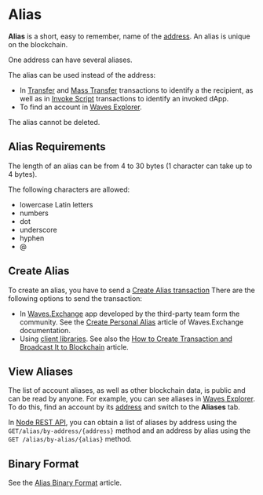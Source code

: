 # Alias

**Alias** is a short, easy to remember, name of the [address](/en/blockchain/account/address). An alias is unique on the blockchain.

One address can have several aliases.

The alias can be used instead of the address:
* In [Transfer](/en/blockchain/transaction-type/transfer-transaction) and [Mass Transfer](/en/blockchain/transaction-type/mass-transfer-transaction) transactions to identify a the recipient, as well as in [Invoke Script](/en/blockchain/transaction-type/invoke-script-transaction) transactions to identify an invoked dApp.
* To find an account in [Waves Explorer](https://wavesexplorer.com/).

The alias cannot be deleted.

## Alias Requirements

The length of an alias can be from 4 to 30 bytes (1 character can take up to 4 bytes).

The following characters are allowed:

* lowercase Latin letters
* numbers
* dot
* underscore
* hyphen
* @

## Create Alias

To create an alias, you have to send a [Create Alias transaction](/en/blockchain/transaction-type/create-alias-transaction) There are the following options to send the transaction:
* In [Waves.Exchange](https://waves.exchange/) app developed by the third-party team form the community. See the [Create Personal Alias](https://docs.waves.exchange/en/waves-exchange/waves-exchange-online-desktop/online-desktop-account/online-desktop-alias) article of Waves.Exchange documentation.
* Using [client libraries](/en/building-apps/waves-api-and-sdk/client-libraries/). See also the [How to Create Transaction and Broadcast It to Blockchain](/en/building-apps/how-to/basic/transaction) article.

## View Aliases

The list of account aliases, as well as other blockchain data, is public and can be read by anyone. For example, you can see aliases in [Waves Explorer](https://wavesexplorer.com). To do this, find an account by its [address](/en/blockchain/account/address) and switch to the **Aliases** tab.

In [Node REST API](/en/waves-node/node-api/), you can obtain a list of aliases by address using the `GET/alias/by-address/{address}` method and an address by alias using the `GET /alias/by-alias/{alias}` method.

## Binary Format

See the [Alias Binary Format](/en/blockchain/binary-format/alias-binary-format) article.
